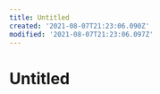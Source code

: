 ```yaml
---
title: Untitled
created: '2021-08-07T21:23:06.090Z'
modified: '2021-08-07T21:23:06.097Z'
---
```


# Untitled
